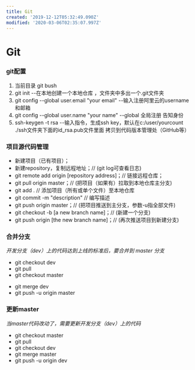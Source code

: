 ```yaml
---
title: Git
created: '2019-12-12T05:32:49.090Z'
modified: '2020-03-06T02:35:07.997Z'
---
```


# Git

### git配置
1. 当前目录 git bush
2. git init --在本地创建一个本地仓库 ，文件夹中多出一个.git文件夹
3. git config --global user.email "your email" --输入注册阿里云的username和邮箱
4. git config --global user.name "your name" --global 全局注册 告知身份
5. ssh-keygen -t rsa --输入指令，生成ssh key，默认在c:/user/yourcount ./ssh文件夹下面的id_rsa.pub文件里面 拷贝到代码版本管理处（GitHub等）

### 项目源代码管理
+ 新建项目（已有项目）；
+ 新建repository，复制远程地址；// (git log可查看日志)
+ git remote add origin [repository address]；// 链接远程仓库；
+ git pull origin master；// (把项目（如果有）拉取到本地仓库主分支)
+ git add . // 添加项目（所有或单个文件）至本地仓库
+ git commit -m "description" // 编写描述
+ git push origin master；// (把项目推送到主分支，参数-u指全部文件)
+ git checkout -b [a new branch name]；// (新建一个分支)
+ git push origin [the new branch name]；// (再次推送项目到新建分支)

### 合并分支
*开发分支（dev）上的代码达到上线的标准后，要合并到 master 分支*
+ git checkout dev 
+ git pull 
+ git checkout master
- git merge dev
- git push -u origin master

### 更新master
*当master代码改动了，需要更新开发分支（dev）上的代码*
- git checkout master
- git pull
- git checkout dev
- git merge master
- git push -u origin dev
